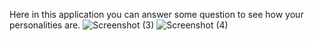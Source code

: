 
Here in this application you can answer some question to see how your personalities are.
![Screenshot (3)](https://user-images.githubusercontent.com/75742974/211730517-e02f267e-f020-43ac-b387-de11cc1e5831.png)
![Screenshot (4)](https://user-images.githubusercontent.com/75742974/211730772-7568fe81-c8f0-4d48-80b9-d158b328becf.png)
